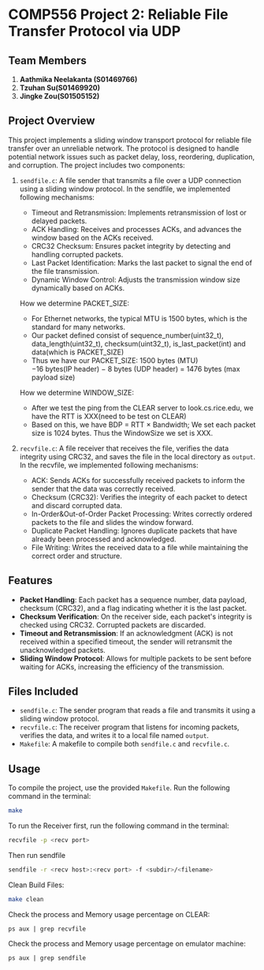 # COMP556 Project 2: Reliable File Transfer Protocol via UDP

## Team Members

1. **Aathmika Neelakanta (S01469766)** 
2. **Tzuhan Su(S01469920)**
3. **Jingke Zou(S01505152)**

## Project Overview

This project implements a sliding window transport protocol for reliable file transfer over an unreliable network. The protocol is designed to handle potential network issues such as packet delay, loss, reordering, duplication, and corruption. The project includes two components:

1. `sendfile.c`: A file sender that transmits a file over a UDP connection using a sliding window protocol. In the sendfile, we implemented following mechanisms:
    - Timeout and Retransmission: Implements retransmission of lost or delayed packets.
    - ACK Handling: Receives and processes ACKs, and advances the window based on the ACKs received.
    - CRC32 Checksum: Ensures packet integrity by detecting and handling corrupted packets.
    - Last Packet Identification: Marks the last packet to signal the end of the file transmission.
    - Dynamic Window Control: Adjusts the transmission window size dynamically based on ACKs.

    How we determine PACKET_SIZE:
    - For Ethernet networks, the typical MTU is 1500 bytes, which is the standard for many networks.
    - Our packet defined consist of sequence_number(uint32_t), data_length(uint32_t), checksum(uint32_t), is_last_packet(int) and data(which is PACKET_SIZE)
    - Thus we have our PACKET_SIZE: 1500 bytes (MTU)−16 bytes(IP header) − 8 bytes (UDP header) = 1476 bytes (max payload size)

    How we determine WINDOW_SIZE:
    - After we test the ping from the CLEAR server to look.cs.rice.edu, we have the RTT is XXX(need to be test on CLEAR)
    - Based on this, we have BDP = RTT × Bandwidth; We set each packet size is 1024 bytes. Thus the WindowSize we set is XXX.


2. `recvfile.c`: A file receiver that receives the file, verifies the data integrity using CRC32, and saves the file in the local directory as `output`. In the recvfile, we implemented following mechanisms:
    - ACK: Sends ACKs for successfully received packets to inform the sender that the data was correctly received.
    - Checksum (CRC32): Verifies the integrity of each packet to detect and discard corrupted data.
    - In-Order&Out-of-Order Packet Processing: Writes correctly ordered packets to the file and slides the window forward.
    - Duplicate Packet Handling: Ignores duplicate packets that have already been processed and acknowledged.
    - File Writing: Writes the received data to a file while maintaining the correct order and structure.

## Features

- **Packet Handling**: Each packet has a sequence number, data payload, checksum (CRC32), and a flag indicating whether it is the last packet.
- **Checksum Verification**: On the receiver side, each packet's integrity is checked using CRC32. Corrupted packets are discarded.
- **Timeout and Retransmission**: If an acknowledgment (ACK) is not received within a specified timeout, the sender will retransmit the unacknowledged packets.
- **Sliding Window Protocol**: Allows for multiple packets to be sent before waiting for ACKs, increasing the efficiency of the transmission.

## Files Included

- `sendfile.c`: The sender program that reads a file and transmits it using a sliding window protocol.
- `recvfile.c`: The receiver program that listens for incoming packets, verifies the data, and writes it to a local file named `output`.
- `Makefile`: A makefile to compile both `sendfile.c` and `recvfile.c`.

## Usage

To compile the project, use the provided `Makefile`. Run the following command in the terminal:

```bash
make
```

To run the Receiver first, run the following command in the terminal:
```bash
recvfile -p <recv port>
```

Then run sendfile
```bash
sendfile -r <recv host>:<recv port> -f <subdir>/<filename>
```

Clean Build Files:
```bash
make clean
```

Check the process and Memory usage percentage on CLEAR:
```
ps aux | grep recvfile
```

Check the process and Memory usage percentage on emulator machine:
```
ps aux | grep sendfile
```
